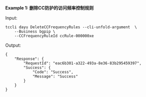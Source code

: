 **Example 1: 删除CC防护的访问频率控制规则**



Input: 

```
tccli dayu DeleteCCFrequencyRules --cli-unfold-argument  \
    --Business bgpip \
    --CCFrequencyRuleId ccRule-000000xe
```

Output: 
```
{
    "Response": {
        "RequestId": "eac6b301-a322-493a-8e36-83b295459397",
        "Success": {
            "Code": "Success",
            "Message": "Success"
        }
    }
}
```

